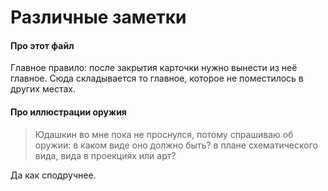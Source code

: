 # Различные заметки


#### Про этот файл

Главное правило: после закрытия карточки нужно вынести из неё главное. Сюда складывается то главное, которое не поместилось в других местах.


#### Про иллюстрации оружия

> Юдашкин во мне пока не проснулся, потому спрашиваю об оружии: в каком виде оно должно быть? в плане схематического вида, вида в проекциях или арт?

Да как сподpучнее.
